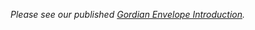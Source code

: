_Please see our published [Gordian Envelope Introduction](https://www.blockchaincommons.com/introduction/Envelope-Intro/)._

